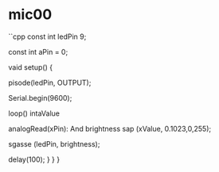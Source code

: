 # mic00







``cpp
 const int ledPin 9;

 const int aPin = 0;

vaid setup() {

pisode(ledPin, OUTPUT);

Serial.begin(9600);

loop() intaValue

analogRead(xPin): And brightness sap (xValue, 0.1023,0,255);

sgasse (ledPin, brightness);

delay(100);
  } 
 }
}
```
```
